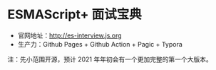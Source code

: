 # ESMAScript+ 面试宝典

* 官网地址：http://es-interview.js.org
* 生产力：Github Pages + Github Action + Pagic + Typora

注：先小范围开源，预计 2021 年年初会有一个更加完整的第一个大版本。
